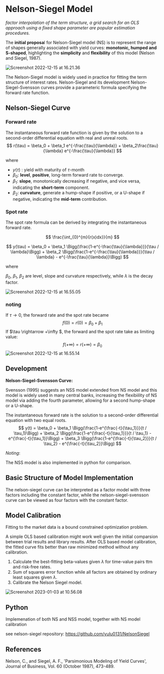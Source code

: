 # Nelson-Siegel Model

*factor interpolation of the term structure, a grid search for an OLS approach using a fixed shape parameter are popular estimation procedures.*

The **initial proposa**l for Nelson-Siegel model (NS) is to represent the range of shapes generally associated with yield curves: **monotonic, humped and S-shaped**, highlighting the **simplicity** and **flexibility** of this model (Nelson and Siegel, 1987).

![Screenshot 2022-12-15 at 16.21.36](../../Library/Application%20Support/typora-user-images/Screenshot%202022-12-15%20at%2016.21.36.png)



The Nelson-Siegel model is widely used in practice for fitting the term structure of interest rates. Nelson-Siegel and its development Nelson-Siegel-Svensson curves provide a parameteric formula specifying the forward rate function. 


## Nelson-Siegel Curve

### Forward rate

The instantaneous forward rate function is given by the solution to a second-order differential equation with real and unreal roots. 
$$
r(\tau) = \beta_0 + \beta_1 e^{-\frac{\tau}{\lambda}} + \beta_2\frac{\tau}{\lambda} e^{-\frac{\tau}{\lambda}}
$$

where 
- $y(\tau)$ : yield with maturity of $\tau$-month
- $\beta_0$: **level**, **positive**, long-term forward rate to converge.
- $\beta_1$: **slope**, monotonically decreasing if negative, and vice versa, indicating the **short-term** component.
- $\beta_2$: **curvature**, generate a hump-shape if positive, or a U-shape if negative, indicating the **mid-term** contribution.

### Spot rate
The spot rate formula can be derived by integrating the instantaneous forward rate.

$$
\frac{\int_{0}^{m}{r(x)dx}}{m}
$$

$$
y(\tau) = \beta_0 + \beta_1 \Bigg(\frac{1-e^{-\frac{\tau}{\lambda}}}{\tau / \lambda}\Bigg) + \beta_2 \Bigg(\frac{1-e^{-\frac{\tau}{\lambda}}}{\tau / \lambda} - e^{-\frac{\tau}{\lambda}}\Bigg)
$$

where 

$\beta_0$, $\beta_1$, $\beta_2$ are level, slope and curvature respectively, while $\lambda$ is the decay factor.

![Screenshot 2022-12-15 at 16.55.05](../../Library/Application%20Support/typora-user-images/Screenshot%202022-12-15%20at%2016.55.05.png)

### noting

If $\tau \rightarrow 0$, the forward rate and the spot rate became
$$
f(0) = r(0) = \beta_0 + \beta_1
$$
If $\tau \rightarrow +\infty $, the forward and the spot rate take as limiting value:
$$
f(+\infty) = r(+\infty) = \beta_0
$$
![Screenshot 2022-12-15 at 16.55.14](../../Library/Application%20Support/typora-user-images/Screenshot%202022-12-15%20at%2016.55.14.png)



## Development

**Nelson-Siegel-Svensson Curve:**

Svensson (1995) suggests an NSS model extended from NS model and this model is widely used in many central banks,  increasing the flexibiility of NS model via adding the fourth parameter, allowing for a second hump-shape or a U-shape.

The instantaneous forward rate is the solution to a second-order differential equation with two equal roots. 
$$
y(t) = \beta_0 + \beta_1 \Bigg(\frac{1-e^{\frac{-t}{\tau_1}}}{t / \tau_1}\Bigg) + \beta_2 \Bigg(\frac{1-e^{\frac{-t}{\tau_1}}}{t / \tau_1} - e^{\frac{-t}{\tau_1}}\Bigg) + \beta_3 \Bigg(\frac{1-e^{\frac{-t}{\tau_2}}}{t / \tau_2} - e^{\frac{-t}{\tau_2}}\Bigg)
$$

 *Noting*: 

The NSS model is also implemented in python for comparison.



## Basic Structure of Model Implementation

The nelson-siegel curve can be interpreted as a factor model with three factors including the constant factor, while the nelson-siegel-svensson curve can be viewed as four factors with the constant factor.



## Model Calibration

Fitting to the market data is a bound constrained optimization problem.

A simple OLS based calibration might work well given the initial comparsion between trial results and library results. After OLS based model calibration, the fitted curve fits better than raw minimized method without any calibration.

1. Calculate the best-fitting beta-values given $\lambda$ for time-value pairs ttm and risk-free rates.
2. Sum of squares error function while all factors are obtained by ordinary least squares given $\lambda$.
3. Calibrate the Nelson Siegel model.

![Screenshot 2023-01-03 at 10.56.08](../../Desktop/Screenshot%202023-01-03%20at%2010.56.08.png)



## Python

Implemenation of both NS and NSS model, together with NS model calibration

see nelson-siegel repository: https://github.com/yulu0131/NelsonSiegel



## References

Nelson, C., and Siegel, A. F., 'Parsimonious Modeling of Yield Curves', Journal of Business, Vol. 60 (October 1987), 473-489.





